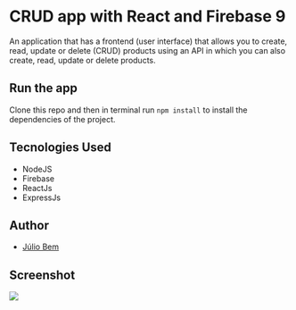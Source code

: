 # CRUD app with React and Firebase 9

An application that has a frontend (user interface) that allows you to create, read, update or delete (CRUD) products using an API in which you can also create, read, update or delete products.

## Run the app

Clone this repo and then in terminal run ```npm install``` to install the dependencies of the project.

## Tecnologies Used

<ul>
  <li>NodeJS</li>
  <li>Firebase</li>
  <li>ReactJs</li>
  <li>ExpressJs</li>
</ul>

## Author

- [Júlio Bem](https://github.com/juliobem)

## Screenshot

<img src="https://i.imgur.com/t5mh8e7.jpg"/>
